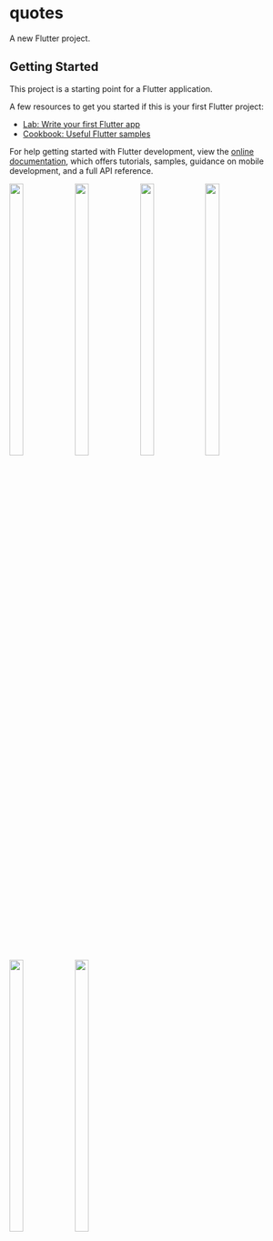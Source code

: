 # quotes

A new Flutter project.

## Getting Started

This project is a starting point for a Flutter application.

A few resources to get you started if this is your first Flutter project:

- [Lab: Write your first Flutter app](https://docs.flutter.dev/get-started/codelab)
- [Cookbook: Useful Flutter samples](https://docs.flutter.dev/cookbook)

For help getting started with Flutter development, view the
[online documentation](https://docs.flutter.dev/), which offers tutorials,
samples, guidance on mobile development, and a full API reference.

<p>
<img src="https://user-images.githubusercontent.com/114207841/220253714-6ea78b7e-a29c-4f12-b1fa-ec0a76f349b5.jpg" width=22% height=35%>
<img src="https://user-images.githubusercontent.com/114207841/220253927-62b51879-adac-4be7-b08a-6f9727545585.jpg" width=22% height=35%>
<img src="https://user-images.githubusercontent.com/114207841/220254048-285e14d0-7d8d-4d4c-9b22-21b942f811e0.jpg" width=22% height=35%>
<img src="https://user-images.githubusercontent.com/114207841/220254176-c89afa39-de6b-4291-b789-af411a04268e.jpg" width=22% height=35%>
<img src="https://user-images.githubusercontent.com/114207841/220254329-5bf88bd4-fd0a-481c-a75f-f3c2c2189565.jpg" width=22% height=35%>
<img src="https://user-images.githubusercontent.com/114207841/220254417-db037743-562a-4f92-9ebe-5444b6206a28.jpg" width=22% height=35%>
</p>
